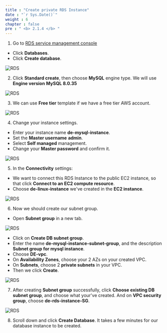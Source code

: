 ```yaml
---
title : "Create private RDS Instance"
date : "`r Sys.Date()`"
weight : 6
chapter : false
pre : " <b> 2.1.4 </b> "
---
```


1. Go to [RDS service management console](https://console.aws.amazon.com/rds/v2/home)
  + Click **Databases**.
  + Click **Create database**.

![RDS](../../../images/2.prerequisite/17-create_rds_instance.png)
  
2. Click **Standard create**, then choose **MySQL** engine type. We will use **Engine version** **MySQL 8.0.35**

![RDS](../../../images/2.prerequisite/18-choose_engine.png)

3. We can use **Free tier** template if we have a free tier AWS account.

![RDS](../../../images/2.prerequisite/19-choose_free_tier.png)

4. Change your instance settings.
  + Enter your instance name **de-mysql-instance**.
  + Set the **Master username** **admin**.
  + Select **Self managed** management.
  + Change your **Master password** and confirm it.

![RDS](../../../images/2.prerequisite/20-settings.png)

5. In the **Connectivity** settings:
  + We want to connect this RDS Instance to the public EC2 instance, so that click **Connect to an EC2 compute resource**.
  + Choose **de-linux-instance** we've created in the **EC2 instance**.

![RDS](../../../images/2.prerequisite/21-link_to_ec2_instance.png)

6. Now we should create our subnet group.
  + Open **Subnet group** in a new tab.

![RDS](../../../images/2.prerequisite/22-navigate_to_subnet_group.png)

  + Click on **Create DB subnet group**.
  + Enter the name **de-mysql-instance-subnet-group**, and the description **Subnet group for mysql instance**.
  + Choose **DE-vpc**.
  + On **Availability Zones**, choose your 2 AZs on your created VPC.
  + On **Subnets**, choose 2 **private subnets** in your VPC.
  + Then we click **Create**.

![RDS](../../../images/2.prerequisite/23-create_subnet_group.png)

7. After creating **Subnet group** successfully, click **Choose existing DB subnet group**, and choose what your've created. And on **VPC security group**, choose **de-rds-instance-SG**.

![RDS](../../../images/2.prerequisite/24-choose_SG.png)

8. Scroll down and click **Create Database**. It takes a few minutes for our database instance to be created.